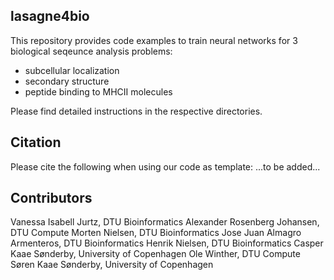 ## lasagne4bio

This repository provides code examples to train neural networks for 3 biological seqeunce analysis problems:

- subcellular localization
- secondary structure
- peptide binding to MHCII molecules

Please find detailed instructions in the respective directories.

## Citation

Please cite the following when using our code as template:
...to be added...

## Contributors

Vanessa Isabell Jurtz, DTU Bioinformatics
Alexander Rosenberg Johansen, DTU Compute
Morten Nielsen, DTU Bioinformatics
Jose Juan Almagro Armenteros, DTU Bioinformatics
Henrik Nielsen, DTU Bioinformatics
Casper Kaae Sønderby, University of Copenhagen
Ole Winther, DTU Compute
Søren Kaae Sønderby, University of Copenhagen
